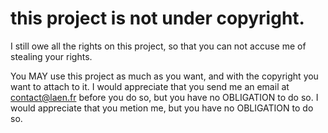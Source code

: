 # this project is not under copyright.
I still owe all the rights on this project, so that you can not accuse me of stealing your rights.

You MAY use this project as much as you want, and with the copyright you want to attach to it.
I would appreciate that you send me an email at contact@laen.fr before you do so, but you have no OBLIGATION to do so.
I would appreciate that you metion me, but you have no OBLIGATION to do so.
